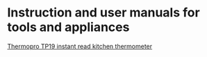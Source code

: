 # Instruction and user manuals for tools and appliances

[Thermopro TP19 instant read kitchen thermometer](./pdfs/Thermopro-ENFR-TP-19-20190510.pdf)
